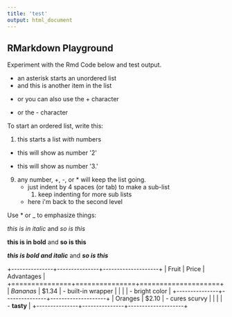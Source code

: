 ```yaml
---
title: 'test'
output: html_document
---
```


## RMarkdown Playground

Experiment with the Rmd Code below and test output.

* an asterisk starts an unordered list
* and this is another item in the list
+ or you can also use the + character
- or the - character

To start an ordered list, write this:

1. this starts a list *with* numbers
+  this will show as number '2'
*  this will show as number '3.'
9. any number, +, -, or * will keep the list going.
    * just indent by 4 spaces (or tab) to make a sub-list
        1. keep indenting for more sub lists
    * here i'm back to the second level

Use * or _ to emphasize things:

*this is in italic*  and _so is this_

**this is in bold**  and __so is this__

***this is bold and italic***  and ___so is this___

+---------------+---------------+--------------------+
| Fruit         | Price         | Advantages         |
+===============+===============+====================+
| *Bananas*     | $1.34         | - built-in wrapper |
|               |               | - bright color     |
+---------------+---------------+--------------------+
| Oranges       | $2.10         | - cures scurvy     |
|               |               | - **tasty**        |
+---------------+---------------+--------------------+

